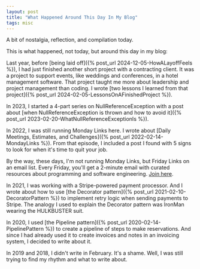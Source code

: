```yaml
---
layout: post
title: "What Happened Around This Day In My Blog"
tags: misc
---
```


A bit of nostalgia, reflection, and compilation today.

This is what happened, not today, but around this day in my blog:

Last year, before [being laid off]({% post_url 2024-12-05-HowALayoffFeels %}), I had just finished another short project with a contracting client. It was a project to support events, like weddings and conferences, in a hotel management software. That project taught me more about leadership and project management than coding. I wrote [two lessons I learned from that project]({% post_url 2024-02-05-LessonsOnAFinishedProject %}).

In 2023, I started a 4-part series on NullReferenceException with a post about [when NullReferenceException is thrown and how to avoid it]({% post_url 2023-02-20-WhatNullReferenceExceptionIs %}).

In 2022, I was still running Monday Links here. I wrote about [Daily Meetings, Estimates, and Challenges]({% post_url 2022-02-14-MondayLinks %}). From that episode, I included a post I found with 5 signs to look for when it's time to quit your job.

By the way, these days, I'm not running Monday Links, but Friday Links on an email list. Every Friday, you'll get a 2-minute email with curated resources about programming and software engineering. [Join here](https://fridaylinks.beehiiv.com/subscribe).

In 2021, I was working with a Stripe-powered payment processor. And I wrote about how to use [the Decorator pattern]({% post_url 2021-02-10-DecoratorPattern %}) to implement retry logic when sending payments to Stripe. The analogy I used to explain the Decorator pattern was IronMan wearing the HULKBUSTER suit.

In 2020, I used [the Pipeline pattern]({% post_url 2020-02-14-PipelinePattern %}) to create a pipeline of steps to make reservations. And since I had already used it to create invoices and notes in an invoicing system, I decided to write about it.

In 2019 and 2018, I didn't write in February. It's a shame. Well, I was still trying to find my rhythm and what to write about.
